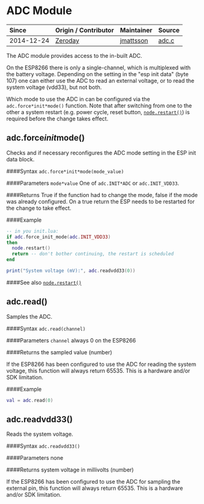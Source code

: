 # ADC Module
| Since  | Origin / Contributor  | Maintainer  | Source  |
| :----- | :-------------------- | :---------- | :------ |
| 2014-12-24 | [Zeroday](https://github.com/funshine) | [jmattsson](https://github.com/jmattsson) | [adc.c](../../app/modules/adc.c)|

The ADC module provides access to the in-built ADC.

On the ESP8266 there is only a single-channel, which is multiplexed with the battery voltage. Depending on the setting in the "esp init data" (byte 107) one can either use the ADC to read an external voltage, or to read the system voltage (vdd33), but not both.

Which mode to use the ADC in can be configured via the `adc.force*init*mode()` function. Note that after switching from one to the other a system restart (e.g. power cycle, reset button, [`node.restart()`](node.md#noderestart)) is required before the change takes effect.

## adc.force*init*mode()

Checks and if necessary reconfigures the ADC mode setting in the ESP init data block.

####Syntax
`adc.force*init*mode(mode_value)`

####Parameters
`mode*value` One of `adc.INIT*ADC` or `adc.INIT_VDD33`.

####Returns
True if the function had to change the mode, false if the mode was already configured. On a true return the ESP needs to be restarted for the change to take effect.

####Example
```lua
-- in you init.lua:
if adc.force_init_mode(adc.INIT_VDD33)
then
  node.restart()
  return -- don't bother continuing, the restart is scheduled
end

print("System voltage (mV):", adc.readvdd33(0))
```

####See also
[`node.restart()`](node.md#noderestart)

## adc.read()

Samples the ADC.

####Syntax
`adc.read(channel)`

####Parameters
`channel` always 0 on the ESP8266

####Returns
the sampled value (number)

If the ESP8266 has been configured to use the ADC for reading the system voltage, this function will always return 65535. This is a hardware and/or SDK limitation.

####Example
```lua
val = adc.read(0)
```

## adc.readvdd33()

Reads the system voltage.

####Syntax
`adc.readvdd33()`

####Parameters
none

####Returns
system voltage in millivolts (number)

If the ESP8266 has been configured to use the ADC for sampling the external pin, this function will always return 65535. This is a hardware and/or SDK limitation.
